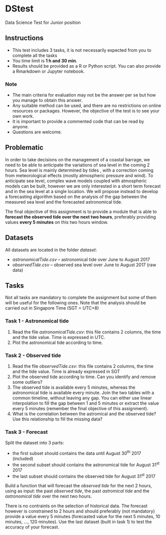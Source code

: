 # DStest
Data Science Test for Junior position

## Instructions
- This test includes 3 tasks, it is not necessarily expected from you to complete all the tasks
- You time limit is **1 h and 30 min**.
- Results should be provided as a R or Python script. You can also provide a Rmarkdown or Jupyter notebook.

### Note
- The main criteria for evaluation may not be the answer per se but how you manage to obtain this answer. 
- Any suitable method can be used, and there are no restrictions on online resources or packages. However, the objective of the test is to see your own work. 
- It is important to provide a commented code that can be read by anyone.
- Questions are welcome.

## Problematic
In order to take decisions on the management of a coastal barrage, we need to be able to anticipate the variations of sea level in the coming 2 hours. 
Sea level is mainly determined by tides , with a correction coming from meteorological effects (mostly atmospheric pressure and wind).
To anticipate sea level, complex wave models coupled with atmospheric models can be built, however we are only interested in a short term forecast and in the sea level at a single location. We will propose instead to develop a forecasting algorithm based on the analysis of the gap between the measured sea level and the forecasted astronomical tide. 

The final objective of this assignment is to provide a module that is able to **forecast the observed tide over the next two hours**, preferably providing values **every 5 minutes** on this two hours window.

## Datasets
All datasets are located in the folder *dataset*:
- *astronomicalTide.csv* – astronomical tide over June to August 2017
- *observedTide.csv* – observed sea level over June to August 2017 (raw data)

## Tasks
Not all tasks are mandatory to complete the assignment but some of them will be useful for the following ones. 
Note that the analysis should be carried out in Singapore Time (SGT = UTC+8) 

### Task 1 - Astronomical tide
1. Read the file _astronomicalTide.csv_: this file contains 2 columns, the time and the tide value. Time is expressed in UTC. 
2. Plot the astronomical tide according to time.
<!--- 3. Can you extract some pattern on the astronomical tide? --->

### Task 2 - Observed tide
1. Read the file _observedTide.csv_: this file contains 2 columns, the time and the tide value. Time is already expressed in SGT
2. Plot the observed tide according to time. Can you identify and remove some outliers?
3. The observed tide is available every 5 minutes, whereas the astronomical tide is available every minute. Join the two tables with a common timeline, without leaving any gap.
You can either use linear interpolation to fill the gap between 1 and 5 minutes or extract the value every 5 minutes (remember the final objective of this assignment).
4. What is the correlation between the astromical and the observed tide? Use this relationship to fill the missing data?

### Task 3 - Forecast
Split the dataset into 3 parts:
- the first subset should contains the data until August 30<sup>th</sup> 2017 (included)
- the second subset should contains the astronomical tide for August 31<sup>st</sup> 2017
- the last subset should contains the observed tide for August 31<sup>st</sup> 2017

Build a function that will forecast the *observed tide* for the next 2 hours, using as input: the past *observed tide*, the past *astromical tide* and the *astronomical tide* over the next two hours.

There is no contraints on the selection of historical data. The forecast however is constrained to 2 hours and should preferably (not mandatory) provide a value every 5 minutes 
(forecasted value for the next 5 minutes, 10 minutes, ..., 120 minutes). Use the last dataset (built in task 1) to test the accuracy of your forecast.